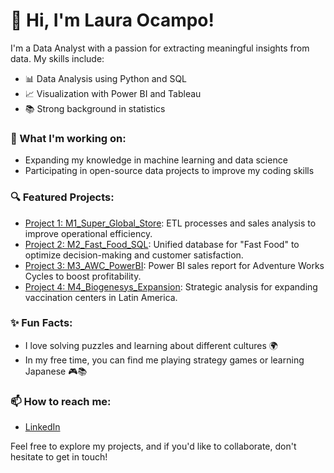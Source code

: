 # 👋 Hi, I'm Laura Ocampo!

I'm a Data Analyst with a passion for extracting meaningful insights from data. My skills include:

- 📊 Data Analysis using Python and SQL
- 📈 Visualization with Power BI and Tableau
- 📚 Strong background in statistics

### 🌱 What I'm working on:
- Expanding my knowledge in machine learning and data science
- Participating in open-source data projects to improve my coding skills

### 🔍 Featured Projects:
- [Project 1: M1_Super_Global_Store](https://github.com/50Carrot/M1_Super_Global_Store): ETL processes and sales analysis to improve operational efficiency.
- [Project 2: M2_Fast_Food_SQL](https://github.com/50Carrot/M2_Fast_Food_SQL): Unified database for "Fast Food" to optimize decision-making and customer satisfaction.
- [Project 3: M3_AWC_PowerBI](https://github.com/50Carrot/M3_AWC_PowerBI): Power BI sales report for Adventure Works Cycles to boost profitability.
- [Project 4: M4_Biogenesys_Expansion](https://github.com/50Carrot/M4_Biogenesys_Expansion): Strategic analysis for expanding vaccination centers in Latin America.

### ✨ Fun Facts:
- I love solving puzzles and learning about different cultures 🌍
- In my free time, you can find me playing strategy games or learning Japanese 🎮📚

### 📫 How to reach me:
- [LinkedIn](https://www.linkedin.com/in/lauraocampocampo/)

Feel free to explore my projects, and if you'd like to collaborate, don't hesitate to get in touch!

